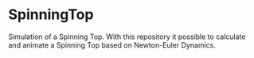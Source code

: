 # SpinningTop
Simulation of a Spinning Top. With this repository it possible to calculate and animate a Spinning Top based on Newton-Euler Dynamics.
